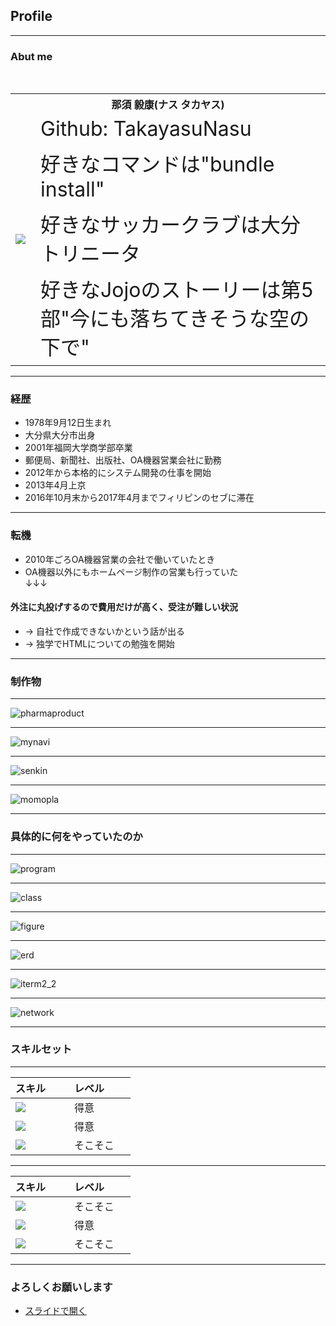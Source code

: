 ## Profile

---

### Abut me

<table>
  <tr>
    <th colspan="2">那須 毅康(ナス タカヤス)</th>
  </tr>
  <tr>
    <td rowspan="4"><img src="https://avatars0.githubusercontent.com/u/6420260"></td>
    <td style="font-size : 32px;">Github: TakayasuNasu</td>
  </tr>
  <tr>
    <td style="font-size : 32px;">好きなコマンドは"bundle install"</td>
  </tr>
  <tr>
    <td style="font-size : 32px;">好きなサッカークラブは大分トリニータ</td>
  </tr>
  <tr>
    <td style="font-size : 32px;">好きなJojoのストーリーは第5部"今にも落ちてきそうな空の下で"</td>
  </tr>
</table>

---

### 経歴

- 1978年9月12日生まれ
- 大分県大分市出身
- 2001年福岡大学商学部卒業
- 郵便局、新聞社、出版社、OA機器営業会社に勤務
- 2012年から本格的にシステム開発の仕事を開始
- 2013年4月上京
- 2016年10月末から2017年4月までフィリピンのセブに滞在

---


### 転機

- 2010年ごろOA機器営業の会社で働いていたとき
- OA機器以外にもホームページ制作の営業も行っていた  
↓↓↓
#### 外注に丸投げするので費用だけが高く、受注が難しい状況
- → 自社で作成できないかという話が出る  
- → 独学でHTMLについての勉強を開始  

---

### 制作物

---

![pharmaproduct](assets/images/pharma.png)


---

![mynavi](assets/images/mynavi.png)

---

![senkin](assets/images/senkin.png)

---

![momopla](assets/images/momokoplanet.png)

---

### 具体的に何をやっていたのか

---

![program](assets/images/program.png)

---

![class](assets/images/class.jpg)

---

![figure](assets/images/figure.gif)

---

![erd](assets/images/erd.png)

---

![iterm2_2](assets/images/iterm2_2.jpg)

---

![network](assets/images/network.png)

---

### スキルセット

---


| スキル        | レベル         |
| ------------- | ------------- |
| <img src="https://raw.githubusercontent.com/TakayasuNasu/my_profile/master/assets/images/java.png" > | 得意 |
| <img src="https://raw.githubusercontent.com/TakayasuNasu/my_profile/master/assets/images/php.png" > | 得意 |
| <img src="https://raw.githubusercontent.com/TakayasuNasu/my_profile/master/assets/images/node.png" > | そこそこ |

---

| スキル        | レベル         |
| ------------- | ------------- |
| <img src="https://raw.githubusercontent.com/TakayasuNasu/my_profile/master/assets/images/ruby.png" > | そこそこ |
| <img src="https://raw.githubusercontent.com/TakayasuNasu/my_profile/master/assets/images/angular.png" > | 得意 |
| <img src="https://raw.githubusercontent.com/TakayasuNasu/my_profile/master/assets/images/android.png" > | そこそこ  |

---

### よろしくお願いします
 
- [スライドで開く](https://gitpitch.com/TakayasuNasu/my_profile)
